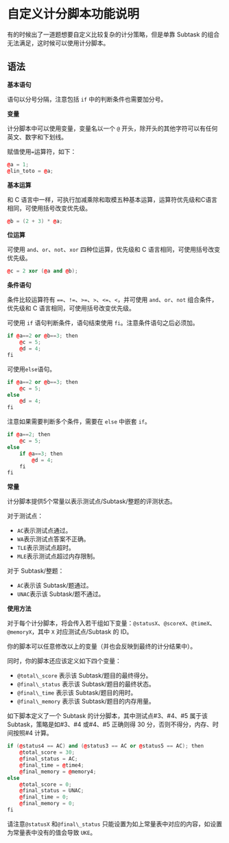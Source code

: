 # 自定义计分脚本功能说明

有的时候出了一道题想要自定义比较复杂的计分策略，但是单靠 Subtask 的组合无法满足，这时候可以使用计分脚本。

## 语法

**基本语句**

语句以分号分隔，注意包括 `if` 中的判断条件也需要加分号。

**变量**

计分脚本中可以使用变量，变量名以一个 `@` 开头，除开头的其他字符可以有任何英文、数字和下划线。

赋值使用`=`运算符，如下：

```cpp
@a = 1;
@lin_toto = @a;
```

**基本运算**

和 C 语言中一样，可执行加减乘除和取模五种基本运算，运算符优先级和C语言相同，可使用括号改变优先级。

```cpp
@b = (2 + 3) * @a;
```

**位运算**

可使用 `and`、`or`、`not`、`xor` 四种位运算，优先级和 C 语言相同，可使用括号改变优先级。

```cpp
@c = 2 xor (@a and @b);
```

**条件语句**

条件比较运算符有 `==`、`!=`、`>=`、`>`、`<=`、`<`，并可使用 `and`、`or`、`not` 组合条件，优先级和 C 语言相同，可使用括号改变优先级。

可使用 `if` 语句判断条件，语句结束使用 `fi`。注意条件语句之后必须加。

```cpp
if @a==2 or @b==3; then
    @c = 5;
    @d = 4;
fi
```
可使用`else`语句。

```cpp
if @a==2 or @b==3; then
    @c = 5;
else
    @d = 4;
fi
```

注意如果需要判断多个条件，需要在 `else` 中嵌套 `if`。


```cpp
if @a==2; then
    @c = 5;
else
    if @a==3; then
        @d = 4;
    fi
fi
```

**常量**


计分脚本提供5个常量以表示测试点/Subtask/整题的评测状态。


对于测试点：


- `AC`表示测试点通过。
- `WA`表示测试点答案不正确。
- `TLE`表示测试点超时。
- `MLE`表示测试点超过内存限制。

对于 Subtask/整题：

- `AC`表示该 Subtask/题通过。
- `UNAC`表示该 Subtask/题不通过。


**使用方法**


对于每个计分脚本，将会传入若干组如下变量：`@statusX`、`@scoreX`、`@timeX`、`@memoryX`，其中 `X` 对应测试点/Subtask 的 ID。

你的脚本可以任意修改以上的变量（并也会反映到最终的计分结果中）。

同时，你的脚本还应该定义如下四个变量：

- `@total\_score` 表示该 Subtask/题目的最终得分。
- `@final\_status` 表示该 Subtask/题目的最终状态。
- `@final\_time` 表示该 Subtask/题目的用时。
- `@final\_memory` 表示该 Subtask/题目的内存用量。

如下脚本定义了一个 Subtask 的计分脚本，其中测试点#3、#4、#5 属于该 Subtask，策略是如#3、#4 或#4、#5 正确则得 30 分，否则不得分，内存、时间按照#4 计算。

```cpp
if (@status4 == AC) and (@status3 == AC or @status5 == AC); then
    @total_score = 30;
    @final_status = AC;
    @final_time = @time4;
    @final_memory = @memory4;
else
    @total_score = 0;
    @final_status = UNAC;
    @final_time = 0;
    @final_memory = 0;
fi
```

请注意`@statusX` 和`@final\_status` 只能设置为如上常量表中对应的内容，如设置为常量表中没有的值会导致 `UKE`。
